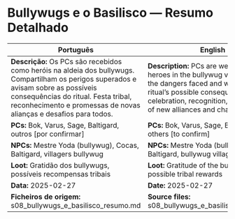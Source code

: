# Bullywugs e o Basilisco — Resumo Detalhado

| Português | English |
|-----------|---------|
| **Descrição:** Os PCs são recebidos como heróis na aldeia dos bullywugs. Compartilham os perigos superados e avisam sobre as possíveis consequências do ritual. Festa tribal, reconhecimento e promessas de novas alianças e desafios para todos.<br> | **Description:** PCs are welcomed as heroes in the bullywug village. Share the dangers faced and warn about the ritual’s possible consequences. Tribal celebration, recognition, and promises of new alliances and challenges ahead.<br> |
| **PCs:** Bok, Varus, Sage, Baltigard, outros [por confirmar] | **PCs:** Bok, Varus, Sage, Baltigard, others [to confirm] |
| **NPCs:** Mestre Yoda (bullywug), Cocas, Baltigard, villagers bullywug | **NPCs:** Mestre Yoda (bullywug), Cocas, Baltigard, bullywug villagers |
| **Loot:** Gratidão dos bullywugs, possíveis recompensas tribais | **Loot:** Gratitude of the bullywugs, possible tribal rewards |
| **Data:** 2025-02-27 | **Date:** 2025-02-27 |
| **Ficheiros de origem:** s08_bullywugs_e_basilisco_resumo.md | **Source files:** s08_bullywugs_e_basilisco_resumo.md |

